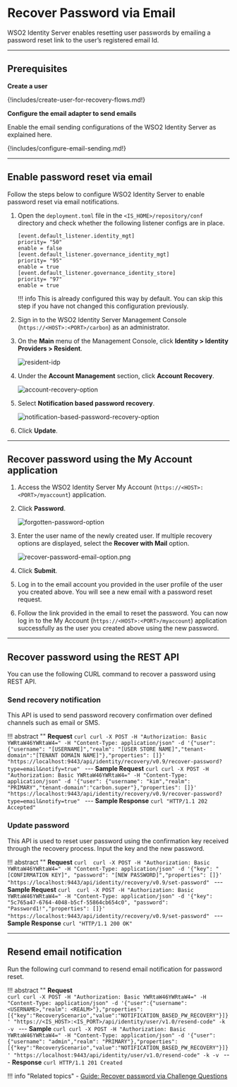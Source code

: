 # Recover Password via Email

WSO2 Identity Server enables resetting user passwords by emailing a password reset link to the user’s registered email Id.

---

## Prerequisites

**Create a user**

{!includes/create-user-for-recovery-flows.md!}

**Configure the email adapter to send emails**

Enable the email sending configurations of the WSO2 Identity Server as explained here.

{!includes/configure-email-sending.md!}

---
    
## Enable password reset via email

Follow the steps below to configure WSO2 Identity Server to enable password reset via email notifications.  

1.	Open the `deployment.toml` file in the `<IS_HOME>/repository/conf` directory and check whether the following listener 
    configs are in place.
    
    ```
    [event.default_listener.identity_mgt]
	priority= "50"
	enable = false
	[event.default_listener.governance_identity_mgt]
	priority= "95"
	enable = true
	[event.default_listener.governance_identity_store]
	priority= "97"
	enable = true
	```

	!!! info 
        This is already configured this way by default. You can skip this step if you have not changed this configuration previously.

3.	Sign in to the WSO2 Identity Server Management Console (`https://<HOST>:<PORT>/carbon`) as an administrator. 	 

4.	On the **Main** menu of the Management Console, click **Identity > Identity Providers > Resident**.

	![resident-idp]({{base_path}}/assets/img/fragments/resident-idp.png) 

5.	Under the **Account Management** section, click **Account Recovery**.

    ![account-recovery-option]({{base_path}}/assets/img/fragments/account-recovery-option.png) 

6.	Select **Notification based password recovery**.

    ![notification-based-password-recovery-option]({{base_path}}/assets/img/guides/notification-based-password-recovery-option.png)

7.	Click **Update**. 

---
       
## Recover password using the My Account application 

1. Access the WSO2 Identity Server My Account (`https://<HOST>:<PORT>/myaccount`) application.

2.	Click **Password**.

    ![forgotten-password-option]({{base_path}}/assets/img/guides/forgotten-password-option.png)

3.	Enter the user name of the newly created user. If multiple recovery options are displayed, select the **Recover with Mail** option.

    ![recover-password-email-option.png]({{base_path}}/assets/img/guides/recover-password-email-option.png)
    
4.	Click **Submit**. 

5.  Log in to the email account you provided in the user profile of the user you created above. You will see a new email with a password reset request.
    
6.  Follow the link provided in the email to reset the password. You can
    now log in to the My Account (`https://<HOST>:<PORT>/myaccount`) application
    successfully as the user you created above using the new password.

---

## Recover password using the REST API

You can use the following CURL command to recover a password using REST API. 

### Send recovery notification

This API is used to send password recovery confirmation over defined channels such as email or SMS.

!!! abstract ""
    **Request**
    ```curl
    curl -X POST -H "Authorization: Basic YWRtaW46YWRtaW4=" -H "Content-Type: application/json" -d '{"user": {"username": "[USERNAME]","realm": "[USER STORE NAME]","tenant-domain":"[TENANT DOMAIN NAME]"},"properties": []}' "https://localhost:9443/api/identity/recovery/v0.9/recover-password?type=email&notify=true"
    ```
    ---
    **Sample Request**
    ```curl
    curl -X POST -H "Authorization: Basic YWRtaW46YWRtaW4=" -H "Content-Type: application/json" -d '{"user": {"username": "kim","realm": "PRIMARY","tenant-domain":"carbon.super"},"properties": []}' "https://localhost:9443/api/identity/recovery/v0.9/recover-password?type=email&notify=true"
    ```
    ---
    **Sample Response**
    ```curl
    "HTTP/1.1 202 Accepted"
    ```

### Update password

This API is used to reset user password using the confirmation key received through the recovery process. Input the key and the new password.

!!! abstract ""
    **Request**
    ```curl 
    curl -X POST -H "Authorization: Basic YWRtaW46YWRtaW4=" -H "Content-Type: application/json" -d '{"key": "[CONFIRMATION KEY]", "password": "[NEW PASSWORD]","properties": []}' "https://localhost:9443/api/identity/recovery/v0.9/set-password"
    ```
    ---
    **Sample Request**
    ```curl 
    curl -X POST -H "Authorization: Basic YWRtaW46YWRtaW4=" -H "Content-Type: application/json" -d '{"key": "5c765a47-6764-4048-b5cf-55864cb654c0", "password": "Password1!","properties": []}' "https://localhost:9443/api/identity/recovery/v0.9/set-password"
    ```
    ---
    **Sample Response**
    ```curl
    "HTTP/1.1 200 OK"        
    ```

---

## Resend email notification
 
 Run the following curl command to resend email notification for password reset. 
 
!!! abstract ""
    **Request**  
    ```curl
    curl -X POST -H "Authorization: Basic YWRtaW46YWRtaW4=" -H "Content-Type: application/json" -d '{"user":{"username": <USERNAME>,"realm": <REALM>"},"properties": [{"key":"RecoveryScenario","value":"NOTIFICATION_BASED_PW_RECOVERY"}]}' "https://<IS_HOST>:<IS_PORT>/api/identity/user/v1.0/resend-code" -k -v
    ```
    ---
    **Sample**
    ```curl
    curl -X POST -H "Authorization: Basic YWRtaW46YWRtaW4=" -H "Content-Type: application/json" -d '{"user":{"username": "admin","realm": "PRIMARY"},"properties": [{"key":"RecoveryScenario","value":"NOTIFICATION_BASED_PW_RECOVERY"}]}' "https://localhost:9443/api/identity/user/v1.0/resend-code" -k -v
    ```
    ---
    **Response**
    ```curl
    HTTP/1.1 201 Created
    ```

!!! info "Related topics"
    - [Guide: Recover password via Challenge Questions]({{base_path}}/guides/password-mgt/challenge-question)
